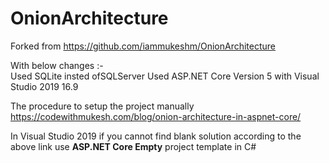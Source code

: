 # OnionArchitecture

Forked from https://github.com/iammukeshm/OnionArchitecture

With below changes :-  
Used SQLite insted ofSQLServer
Used ASP.NET Core Version 5 with Visual Studio 2019 16.9

The procedure to setup the project manually
https://codewithmukesh.com/blog/onion-architecture-in-aspnet-core/

In Visual Studio 2019 if you cannot find blank solution according to the above link use **ASP.NET Core Empty** project template in C#
